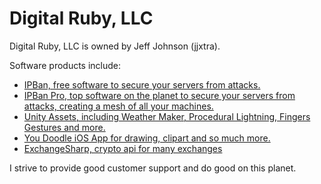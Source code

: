 # Digital Ruby, LLC

Digital Ruby, LLC is owned by Jeff Johnson (jjxtra).

Software products include:
- <a href='https://github.com/DigitalRuby/IPBan'>IPBan, free software to secure your servers from attacks.</a>
- <a href='https://ipban.com'>IPBan Pro, top software on the planet to secure your servers from attacks, creating a mesh of all your machines.</a>
- <a href='https://assetstore.unity.com/publishers/11088'>Unity Assets, including Weather Maker, Procedural Lightning, Fingers Gestures and more.</a>
- <a href='https://apps.apple.com/us/app/you-doodle-draw-on-photos/id517871755'>You Doodle iOS App for drawing, clipart and so much more.</a>
- <a href='https://github.com/DigitalRuby/ExchangeSharp'>ExchangeSharp, crypto api for many exchanges</a>

I strive to provide good customer support and do good on this planet.
